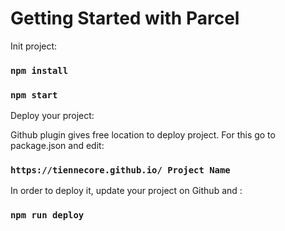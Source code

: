 # Getting Started with Parcel

Init project:

### `npm install`
### `npm start`

Deploy your project:

Github plugin gives free location to deploy project. For this go to package.json and edit:
### `https://tiennecore.github.io/ Project Name`
In order to deploy it, update your project on Github and :

### `npm run deploy`
